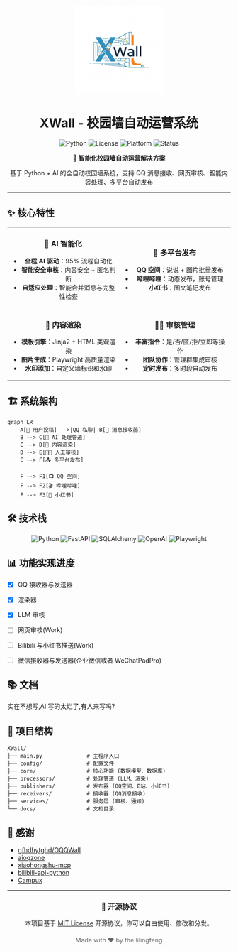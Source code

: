 <div align="center">
  <img src="logo.png" alt="XWall Logo" width="200" height="200">
  
  # XWall - 校园墙自动运营系统
  
  ![Python](https://img.shields.io/badge/Python-3.8%2B-blue?style=flat-square&logo=python&logoColor=white)
  ![License](https://img.shields.io/badge/License-MIT-green?style=flat-square)
  ![Platform](https://img.shields.io/badge/Platform-Windows%20%7C%20Linux-lightgrey?style=flat-square)
  ![Status](https://img.shields.io/badge/Status-Active-brightgreen?style=flat-square)
  
  🚀 **智能化校园墙自动运营解决方案**
  
  基于 Python + AI 的全自动校园墙系统，支持 QQ 消息接收、网页审核、智能内容处理、多平台自动发布

</div>

---

## ✨ 核心特性

<table>
<tr>
<td width="50%" align="center">

### 🤖 AI 智能化
- **全程 AI 驱动**：95% 流程自动化
- **智能安全审核**：内容安全 + 匿名判断
- **自适应处理**：智能合并消息与完整性检查

</td>
<td width="50%" align="center">

### 🚀 多平台发布
- **QQ 空间**：说说 + 图片批量发布
- **哔哩哔哩**：动态发布，账号管理
- **小红书**：图文笔记发布

</td>
</tr>
<tr>
<td width="50%" align="center">

### 🎨 内容渲染
- **模板引擎**：Jinja2 + HTML 美观渲染
- **图片生成**：Playwright 高质量渲染
- **水印添加**：自定义墙标识和水印

</td>
<td width="50%" align="center">

### 👨‍💼 审核管理
- **丰富指令**：是/否/匿/拒/立即等操作
- **团队协作**：管理群集成审核
- **定时发布**：多时段自动发布

</td>
</tr>
</table>

## 🏗️ 系统架构

```mermaid
graph LR
    A[👤 用户投稿] -->|QQ 私聊| B[📱 消息接收器]
    B --> C[🤖 AI 处理管道]
    C --> D[🎨 内容渲染]
    D --> E[👨‍💼 人工审核]
    E --> F[📤 多平台发布]
    
    F --> F1[📺 QQ 空间]
    F --> F2[🎬 哔哩哔哩]
    F --> F3[📱 小红书]
```

## 🛠️ 技术栈

<div align="center">

![Python](https://img.shields.io/badge/Python-3776AB?style=for-the-badge&logo=python&logoColor=white)
![FastAPI](https://img.shields.io/badge/FastAPI-005571?style=for-the-badge&logo=fastapi)
![SQLAlchemy](https://img.shields.io/badge/SQLAlchemy-323232?style=for-the-badge&logo=sqlalchemy)
![OpenAI](https://img.shields.io/badge/OpenAI-412991?style=for-the-badge&logo=openai)
![Playwright](https://img.shields.io/badge/Playwright-2EAD33?style=for-the-badge&logo=playwright)

</div>

## 📊 功能实现进度

- [x] QQ 接收器与发送器
- [x] 渲染器
- [x] LLM 审核
- [ ] 网页审核(Work)
- [ ] Bilibili 与小红书推送(Work)
- [ ] 微信接收器与发送器(企业微信或者 WeChatPadPro)


## 📚 文档

实在不想写,AI 写的太烂了,有人来写吗?

## 📁 项目结构

```
XWall/
├── main.py              # 主程序入口
├── config/              # 配置文件
├── core/                # 核心功能 (数据模型、数据库)
├── processors/          # 处理管道 (LLM、渲染)
├── publishers/          # 发布器 (QQ空间、B站、小红书)
├── receivers/           # 接收器 (QQ消息接收)
├── services/            # 服务层 (审核、通知)
└── docs/                # 文档目录
```

## 🙏 感谢

- [gfhdhytghd/OQQWall](https://github.com/gfhdhytghd/OQQWall/)
- [aioqzone](https://github.com/aioqzone/aioqzone/)
- [xiaohongshu-mcp](https://github.com/xpzouying/xiaohongshu-mcp)
- [bilibili-api-python](https://github.com/nemo2011/bilibili-api)
- [Campux](https://github.com/idoknow/Campux)

---

<div align="center">


### 📄 开源协议

本项目基于 [MIT License](LICENSE) 开源协议，你可以自由使用、修改和分发。

<div style="text-align: center; margin-top: 20px; color: #666; font-size: 14px;">
  Made with ❤️ by the lilingfeng
</div>

</div>